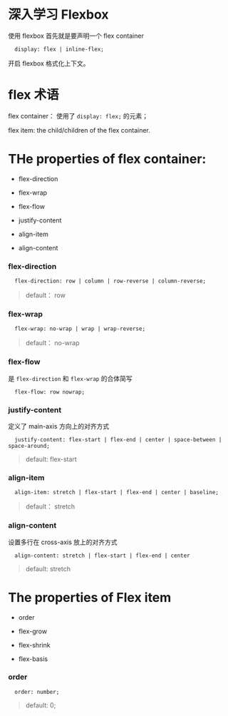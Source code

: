 # 深入学习 Flexbox

使用 flexbox 首先就是要声明一个 flex container

```
  display: flex | inline-flex;
```

开启 flexbox 格式化上下文。

# flex 术语

flex container： 使用了 `display: flex;` 的元素；

flex item: the child/children of the flex container.

# THe properties of flex container: 

  * flex-direction
  
  * flex-wrap
  
  * flex-flow
  
  * justify-content
  
  * align-item
  
  * align-content
  
### flex-direction

```
  flex-direction: row | column | row-reverse | column-reverse;
```

> default： row

### flex-wrap

```
  flex-wrap: no-wrap | wrap | wrap-reverse;
```

> default： no-wrap

### flex-flow

是 `flex-direction` 和 `flex-wrap` 的合体简写

```
  flex-flow: row nowrap;
```

### justify-content

定义了 main-axis 方向上的对齐方式

```
  justify-content: flex-start | flex-end | center | space-between | space-around;
```

> default: flex-start

### align-item

```
  align-item: stretch | flex-start | flex-end | center | baseline;
```

> default： stretch

### align-content

设置多行在 cross-axis 放上的对齐方式

```
  align-content: stretch | flex-start | flex-end | center
```

> default: stretch

# The properties of Flex item

  * order
  
  * flex-grow
  
  * flex-shrink
  
  * flex-basis
  
### order

```
  order: number;
```

> default: 0;